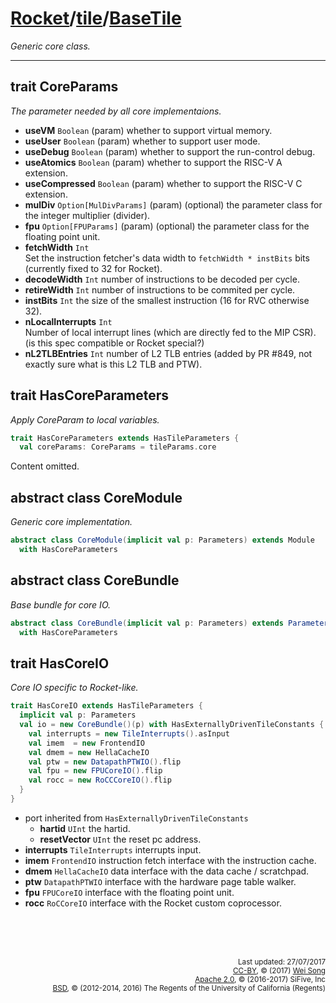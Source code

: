 [Rocket](../Readme.md)/[tile](../tile.md)/[BaseTile](https://github.com/freechipsproject/rocket-chip/blob/master/src/main/scala/tile/BaseTile.scala)
========================
*Generic core class.*

**********************

## trait CoreParams
*The parameter needed by all core implementaions.*

+ **useVM** `Boolean` (param) whether to support virtual memory.
+ **useUser** `Boolean` (param) whether to support user mode.
+ **useDebug** `Boolean` (param) whether to support the run-control debug.
+ **useAtomics** `Boolean` (param) whether to support the RISC-V A extension.
+ **useCompressed** `Boolean` (param) whether to support the RISC-V C extension.
+ **mulDiv** `Option[MulDivParams]` (param) (optional) the parameter class for the integer multiplier (divider).
+ **fpu** `Option[FPUParams]` (param) (optional) the parameter class for the floating point unit.
+ **fetchWidth** `Int`<br>
  Set the instruction fetcher's data width to `fetchWidth * instBits` bits (currently fixed to 32 for Rocket).
+ **decodeWidth** `Int` number of instructions to be decoded per cycle.
+ **retireWidth** `Int` number of instructions to be commited per cycle.
+ **instBits** `Int` the size of the smallest instruction (16 for RVC otherwise 32).
+ **nLocalInterrupts** `Int`<br>
  Number of local interrupt lines (which are directly fed to the MIP CSR). (is this spec compatible or Rocket special?)
+ **nL2TLBEntries** `Int` number of L2 TLB entries (added by PR #849, not exactly sure what is this L2 TLB and PTW).

## trait HasCoreParameters
*Apply CoreParam to local variables.*

~~~scala
trait HasCoreParameters extends HasTileParameters {
  val coreParams: CoreParams = tileParams.core
~~~

Content omitted.

## abstract class CoreModule
*Generic core implementation.*

~~~scala
abstract class CoreModule(implicit val p: Parameters) extends Module
  with HasCoreParameters
~~~

## abstract class CoreBundle
*Base bundle for core IO.*

~~~scala
abstract class CoreBundle(implicit val p: Parameters) extends ParameterizedBundle()(p)
  with HasCoreParameters
~~~

## trait HasCoreIO
*Core IO specific to Rocket-like.*

~~~scala
trait HasCoreIO extends HasTileParameters {
  implicit val p: Parameters
  val io = new CoreBundle()(p) with HasExternallyDrivenTileConstants {
    val interrupts = new TileInterrupts().asInput
    val imem  = new FrontendIO
    val dmem = new HellaCacheIO
    val ptw = new DatapathPTWIO().flip
    val fpu = new FPUCoreIO().flip
    val rocc = new RoCCCoreIO().flip
  }
}
~~~

- port inherited from `HasExternallyDrivenTileConstants`
  + **hartid** `UInt` the hartid.<br>
  + **resetVector** `UInt` the reset pc address.
- **interrupts** `TileInterrupts` interrupts input.
- **imem** `FrontendIO` instruction fetch interface with the instruction cache.
- **dmem** `HellaCacheIO` data interface with the data cache / scratchpad.
- **ptw** `DatapathPTWIO` interface with the hardware page table walker.
- **fpu** `FPUCoreIO` interface with the floating point unit.
- **rocc** `RoCCoreIO` interface with the Rocket custom coprocessor.



<br><br><br><p align="right">
<sub>
Last updated: 27/07/2017<br>
[CC-BY](https://creativecommons.org/licenses/by/3.0/), &copy; (2017) [Wei Song](mailto:wsong83@gmail.com)<br>
[Apache 2.0](https://github.com/freechipsproject/rocket-chip/blob/master/LICENSE.SiFive), &copy; (2016-2017) SiFive, Inc<br>
[BSD](https://github.com/freechipsproject/rocket-chip/blob/master/LICENSE.Berkeley), &copy; (2012-2014, 2016) The Regents of the University of California (Regents)
</sub>
</p>
